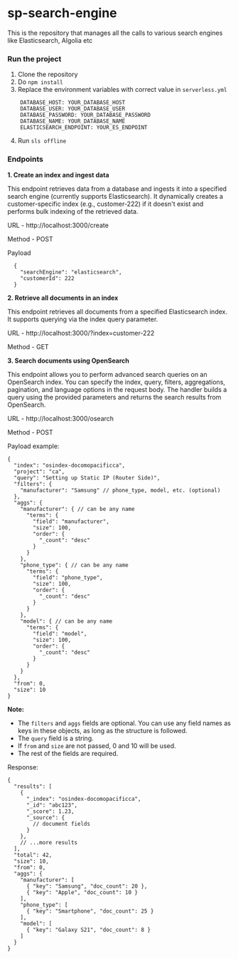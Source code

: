 # sp-search-engine

This is the repository that manages all the calls to various search engines like Elasticsearch, Algolia etc

### Run the project

1. Clone the repository
2. Do `npm install`
3. Replace the environment variables with correct value in `serverless.yml`

```
    DATABASE_HOST: YOUR_DATABASE_HOST
    DATABASE_USER: YOUR_DATABASE_USER
    DATABASE_PASSWORD: YOUR_DATABASE_PASSWORD
    DATABASE_NAME: YOUR_DATABASE_NAME
    ELASTICSEARCH_ENDPOINT: YOUR_ES_ENDPOINT
```
4. Run `sls offline`

### Endpoints

**1. Create an index and ingest data**

This endpoint retrieves data from a database and ingests it into a specified search engine (currently supports Elasticsearch). It dynamically creates a customer-specific index (e.g., customer-222) if it doesn't exist and performs bulk indexing of the retrieved data.

URL - http://localhost:3000/create

Method - POST

Payload 

```
  {
    "searchEngine": "elasticsearch",
    "customerId": 222
  }
```

**2. Retrieve all documents in an index**

This endpoint retrieves all documents from a specified Elasticsearch index. It supports querying via the index query parameter.

URL - http://localhost:3000/?index=customer-222

Method - GET

**3. Search documents using OpenSearch**

This endpoint allows you to perform advanced search queries on an OpenSearch index. You can specify the index, query, filters, aggregations, pagination, and language options in the request body. The handler builds a query using the provided parameters and returns the search results from OpenSearch.

URL - http://localhost:3000/osearch

Method - POST

Payload example:

```
{
  "index": "osindex-docomopacificca",
  "project": "ca",
  "query": "Setting up Static IP (Router Side)",
  "filters": {
    "manufacturer": "Samsung" // phone_type, model, etc. (optional)
  },
  "aggs": {
    "manufacturer": { // can be any name
      "terms": {
        "field": "manufacturer",
        "size": 100,
        "order": {
          "_count": "desc"
        }
      }
    },
    "phone_type": { // can be any name
      "terms": {
        "field": "phone_type",
        "size": 100,
        "order": {
          "_count": "desc"
        }
      }
    },
    "model": { // can be any name
      "terms": {
        "field": "model",
        "size": 100,
        "order": {
          "_count": "desc"
        }
      }
    }
  },
  "from": 0,
  "size": 10
}
```

**Note:**
- The `filters` and `aggs` fields are optional. You can use any field names as keys in these objects, as long as the structure is followed.
- The `query` field is a string.
- If `from` and `size` are not passed, 0 and 10 will be used.
- The rest of the fields are required.

Response:

```
{
  "results": [
    {
      "_index": "osindex-docomopacificca",
      "_id": "abc123",
      "_score": 1.23,
      "_source": {
        // document fields
      }
    },
    // ...more results
  ],
  "total": 42,
  "size": 10,
  "from": 0,
  "aggs": {
    "manufacturer": [
      { "key": "Samsung", "doc_count": 20 },
      { "key": "Apple", "doc_count": 10 }
    ],
    "phone_type": [
      { "key": "Smartphone", "doc_count": 25 }
    ],
    "model": [
      { "key": "Galaxy S21", "doc_count": 8 }
    ]
  }
}
```
